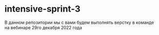# intensive-sprint-3
В данном репозитории мы с вами будем выполнять верстку в команде на вебинаре 29го декабря 2022 года
